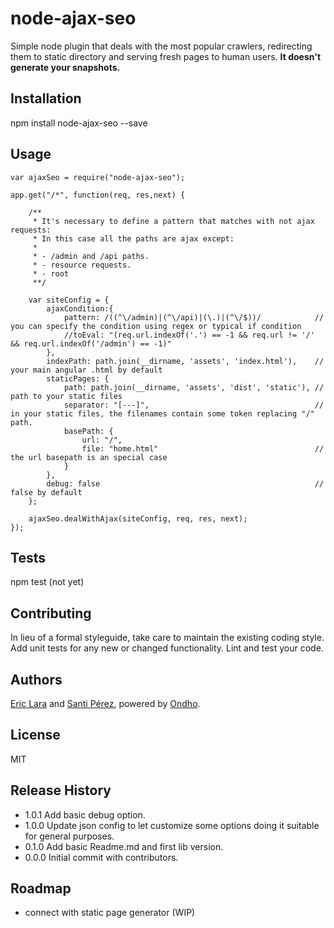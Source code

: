 node-ajax-seo
=============

Simple node plugin that deals with the most popular crawlers, redirecting them to static directory and serving fresh pages to human users. **It doesn't generate your snapshots.**

## Installation

  npm install node-ajax-seo --save

## Usage

	var ajaxSeo = require("node-ajax-seo");
	
  	app.get("/*", function(req, res,next) {

	    /**
	     * It's necessary to define a pattern that matches with not ajax requests:
	     * In this case all the paths are ajax except:
	     *
	     * - /admin and /api paths.
	     * - resource requests.
	     * - root
	     **/

	    var siteConfig = {
	        ajaxCondition:{
	            pattern: /((^\/admin)|(^\/api)|(\.)|(^\/$))/			// you can specify the condition using regex or typical if condition
	            //toEval: "(req.url.indexOf('.') == -1 && req.url != '/' && req.url.indexOf('/admin') == -1)"
	        },
	        indexPath: path.join(__dirname, 'assets', 'index.html'), 	// your main angular .html by default
	        staticPages: {
	            path: path.join(__dirname, 'assets', 'dist', 'static'),	// path to your static files
	            separator: "[---]",										// in your static files, the filenames contain some token replacing "/" path.
	            basePath: {
	                url: "/",
	                file: "home.html"									// the url basepath is an special case
	            }
	        },
        	debug: false												// false by default
	    };

	    ajaxSeo.dealWithAjax(siteConfig, req, res, next);
	});
  
## Tests

  npm test (not yet)

## Contributing

In lieu of a formal styleguide, take care to maintain the existing coding style.
Add unit tests for any new or changed functionality. Lint and test your code.

## Authors

[Eric Lara](https://www.twitter.com/EricLaraAmat) and [Santi Pérez](https://www.twitter.com/SantiPrzF), powered by [Ondho](http://www.ondho.com).

## License

MIT
  
## Release History

* 1.0.1 Add basic debug option.
* 1.0.0 Update json config to let customize some options doing it suitable for general purposes.
* 0.1.0 Add basic Readme.md and first lib version.
* 0.0.0 Initial commit with contributors.

## Roadmap

* connect with static page generator (WIP)

